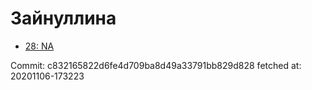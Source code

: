 # Зайнуллина
- [28: NA](28.md)

Commit: c832165822d6fe4d709ba8d49a33791bb829d828
 fetched at: 20201106-173223
